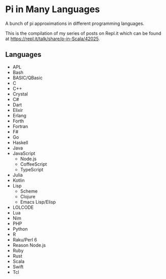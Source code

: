 # Pi in Many Languages
A bunch of pi approximations in different programming languages.

This is the compilation of my series of posts on Repl.it which can be found at https://repl.it/talk/share/p-in-Scala/42025.

## Languages

* APL
* Bash
* BASIC/QBasic
* C
* C++
* Crystal
* C#
* Dart
* Elixir
* Erlang
* Forth
* Fortran
* F#
* Go
* Haskell
* Java
* JavaScript
  - Node.js
  - CoffeeScript
  - TypeScript
* Julia
* Kotlin
* Lisp
  - Scheme
  - Clojure
  - Emacs Lisp/Elisp
* LOLCODE
* Lua
* Nim
* PHP
* Python
* R
* Raku/Perl 6
* Reason Node.js
* Ruby
* Rust
* Scala
* Swift
* Tcl

